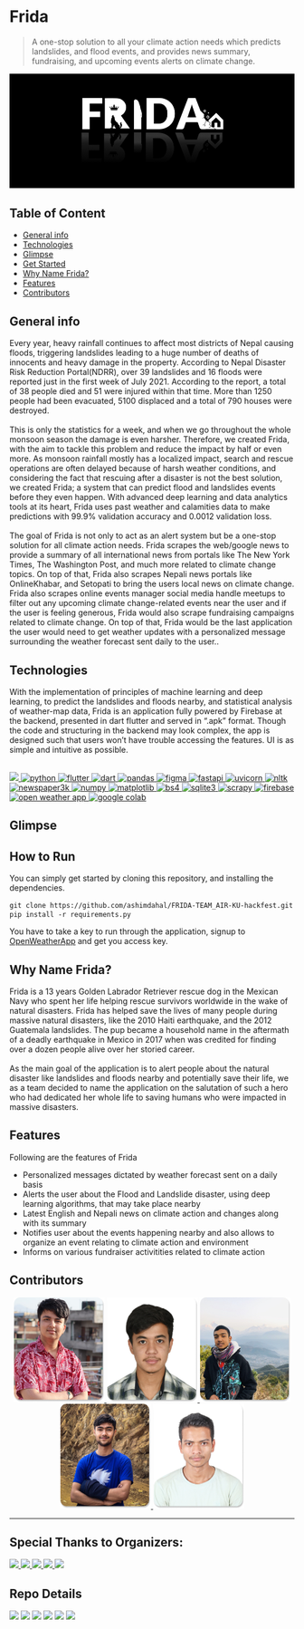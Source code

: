
# Frida
> A one-stop solution to all your climate action needs which predicts landslides, and flood events, and provides news summary, fundraising, and upcoming events alerts on climate change.

<p align="center">
    <img src="/images/Frida_Cover.png")
</p>

## Table of Content
* [General info](#general-info)
* [Technologies](#technologies)
* [Glimpse](#glimpse)
* [Get Started](#get-started)
* [Why Name Frida?](#why-name-frida)
* [Features](#features)
* [Contributors](#contributors)

    
## General info
Every year, heavy rainfall continues to affect most districts of Nepal causing floods, triggering landslides leading to a huge number of deaths of innocents and heavy damage in the property. According to Nepal Disaster Risk Reduction Portal(NDRR), over 39 landslides and 16 floods were reported just in the first week of July 2021. According to the report, a total of 38 people died and 51 were injured within that time. More than 1250 people had been evacuated, 5100 displaced and a total of 790 houses were destroyed. <br><br>
This is only the statistics for a week, and when we go throughout the whole monsoon season the damage is even harsher. Therefore, we created Frida, with the aim to tackle this problem and reduce the impact by half or even more. As monsoon rainfall mostly has a localized impact, search and rescue operations are often delayed because of harsh weather conditions, and considering the fact that rescuing after a disaster is not the best solution, we created Frida; a system that can predict flood and landslides events before they even happen. With advanced deep learning and data analytics tools at its heart, Frida uses past weather and calamities data to make predictions with 99.9% validation accuracy and 0.0012 validation loss.<br><br> The goal of Frida is not only to act as an alert system but be a one-stop solution for all climate action needs. Frida scrapes the web/google news to provide a summary of all international news from portals like The New York Times, The Washington Post, and much more related to climate change topics. On top of that, Frida also scrapes Nepali news portals like OnlineKhabar, and Setopati to bring the users local news on climate change. Frida also scrapes online events manager social media handle meetups to filter out any upcoming climate change-related events near the user and if the user is feeling generous, Frida would also scrape fundraising campaigns related to climate change. On top of that, Frida would be the last application the user would need to get weather updates with a personalized message surrounding the weather forecast sent daily to the user..


## Technologies
With the implementation of principles of machine learning and deep learning, to predict the landslides and floods nearby, and statistical analysis of weather-map data, Frida is an application fully powered by Firebase at the backend, presented in dart flutter and served in “.apk” format. Though the code and structuring in the backend may look complex, the app is designed such that users won’t have trouble accessing the features. UI is as simple and intuitive as possible.<br><br>

   
<p align="left">
    <a href="https://pytorch.org/" target="_blank" rel="noreferrer">
        <img src="https://img.shields.io/badge/pytorch-EE4C2C?style=for-the-badge&logo=PyTorch&logoColor=white" />
    </a>
    <a href="https://www.python.org" target="_blank" rel="noreferrer">
        <img src="https://img.shields.io/badge/Python-FFD43B?style=for-the-badge&logo=python&logoColor=blue"
            alt="python" />
    </a>
    <a href="http://flutter.dev/" target="_blank" rel="noreferrer"> <img
            src="https://img.shields.io/badge/Flutter-02569B?style=for-the-badge&logo=flutter&logoColor=white"
            alt="flutter" />
    </a>
    <a href=https://dart.dev/" target="_blank" rel="noreferrer"> <img
            src="https://img.shields.io/badge/Dart-0175C2?style=for-the-badge&logo=dart&logoColor=white" alt="dart" />
    </a>                                                                                                        
    <a href="https://pandas.pydata.org/" target="_blank" rel="noreferrer">
        <img src="https://img.shields.io/badge/pandas-150458?style=for-the-badge&logo=pandas&logoColor=white" alt="pandas"/>
    </a>
    <a href="https://www.figma.com/" target="_blank" rel="noreferrer">
        <img src="https://img.shields.io/badge/Figma-F24E1E?style=for-the-badge&logo=figma&logoColor=white"  alt="figma"/>
    </a>    
    <a href="https://fastapi.tiangolo.com/" target="_blank" rel="noreferrer">
        <img src="https://img.shields.io/badge/Fastapi-009688?style=for-the-badge&logo=fastapi&logoColor=white"  alt="fastapi"/>
    </a>
    <a href="https://www.uvicorn.org/" target="_blank" rel="noreferrer">
        <img src="https://img.shields.io/badge/uvicorn-499848?style=for-the-badge&logo=uvicorn&logoColor=white"  alt="uvicorn"/>
    </a>
    <a href="https://www.nltk.org//" target="_blank" rel="noreferrer">
        <img src="https://img.shields.io/badge/nltk-595F69?style=for-the-badge&logo=nltk&logoColor=white"  alt="nltk"/>
    </a>
    <a href="https://newspaper.readthedocs.io/en/latest//" target="_blank" rel="noreferrer">
        <img src="https://img.shields.io/badge/newspaper3k-4473C5?style=for-the-badge&logo=newspaper3kpython&logoColor=white"  alt="newspaper3k"/>
    </a>
    <a href="https://numpy.org/" target="_blank" rel="noreferrer">
        <img src="https://img.shields.io/badge/numpy-013243?style=for-the-badge&logo=numpy&logoColor=white"  alt="numpy"/>
    </a>
    <a href="https://matplotlib.org/" target="_blank" rel="noreferrer">
        <img src="https://img.shields.io/badge/matplotlib-EE4C2C?style=for-the-badge&logo=matPlotLib&logoColor=white"  alt="matplotlib"/>
    </a>
    <a href="https://www.crummy.com/software/BeautifulSoup/bs4/doc//" target="_blank" rel="noreferrer">
        <img src="https://img.shields.io/badge/beautiful%20soup-3D3D3D?style=for-the-badge&logo=beautifulSoup4&logoColor=white"  alt="bs4"/>
    </a>
    <a href="https://www.sqlite.org/index.html" target="_blank" rel="noreferrer">
        <img src="https://img.shields.io/badge/sqlite3-003B57?style=for-the-badge&logo=sqlite&logoColor=white"  alt="sqlite3"/>
    </a>
    <a href="https://scrapy.org/" target="_blank" rel="noreferrer">
        <img src="https://img.shields.io/badge/scrapy-5FA839?style=for-the-badge&logo=scrapy&logoColor=white"  alt="scrapy"/>
    </a>
    <a href="https://firebase.google.com/" target="_blank" rel="noreferrer">
        <img src="https://img.shields.io/badge/firebase-FFCA28?style=for-the-badge&logo=firebase&logoColor=white"  alt="firebase"/>
    </a>
    <a href="https://openweathermap.org/api" target="_blank" rel="noreferrer">
        <img src="https://img.shields.io/badge/openweathermap-003B57?style=for-the-badge&logo=openweathermap&logoColor=white"  alt="open weather app"/>
    </a>                                                                                                                  
    <a href="https://colab.research.google.com/" target="_blank" rel="noreferrer">
        <img src="https://img.shields.io/badge/google%20colab-F9AB00?style=for-the-badge&logo=googlecolab&logoColor=white"  alt="google colab"/>
    </a>
</p>

                                                                                                                                              
## Glimpse

                                                                                                                                              
## How to Run
You can simply get started by cloning this repository, and installing the dependencies.
```
git clone https://github.com/ashimdahal/FRIDA-TEAM_AIR-KU-hackfest.git
pip install -r requirements.py
```
You have to take a key to run through the application, signup to [OpenWeatherApp](https://home.openweathermap.org/users/sign_up) and get you access key.

                                                                                                                                              
## Why Name Frida?
Frida is a 13 years Golden Labrador Retriever rescue dog in the Mexican Navy who spent her life helping rescue survivors worldwide in the wake of natural disasters. Frida has helped save the lives of many people during massive natural disasters, like the 2010 Haiti earthquake, and the 2012 Guatemala landslides. The pup became a household name in the aftermath of a deadly earthquake in Mexico in 2017 when was credited for finding over a dozen people alive over her storied career. <br><br>
As the main goal of the application is to alert people about the natural disaster like landslides and floods nearby and potentially save their life, we as a team decided to name the application on the salutation of such a hero who had dedicated her whole life to saving humans who were impacted in massive disasters.


## Features
Following are the features of Frida
* Personalized messages dictated by weather forecast sent on a daily basis
* Alerts the user about the Flood and Landslide disaster, using deep learning algorithms, that may take place nearby
* Latest English and Nepali news on climate action and changes along with its summary
* Notifies user about the events happening nearby and also allows to organize an event relating to climate action and environment
* Informs on various fundraiser activitities related to climate action

                                                                                                                                              
## Contributors
<div align="center">
<a href="https://github.com/ashimdahal" target="_blank" rel="noreferrer">
    <img src="/images/Ashim%20Dahal.png" width="161" height="185"/>
</a>
<a href="https://github.com/prabeshPP" target="_blank" rel="noreferrer">
    <img src="images/Prabesh%20Bista.png" width="161" height="185"/>
</a>
<span>
<a href="https://github.com/Anuj-Khadka" target="_blank" rel="noreferrer" >
    <img src="/images/Anuj Khadka.png" width="161" height="185"/>
</a>
<a href="https://github.com/kbshal" target="_blank" rel="noreferrer">
    <img src="/images/Bishal%20Kharal.png" width="161" height="185"/>
</a>                                                                  
<a href="https://github.com/dev-hari" target="_blank" rel="noreferrer">
    <img src="images/Hari%20Paudyal.png" width="161" height="185"/>
</a>  
    
</div>                                                                                                                         

                                                                 
---
                                                                 
                                                                 
## Special Thanks to Organizers:
<p align="left">
    <a href="https://ku.edu.np/" target="_blank" rel="noreferrer">
        <img src="https://img.shields.io/badge/kathmandu%20university%20Computer%20Club-4C5176?style=for-the-badge&logo=KU&logoColor=white&labelcolor=AAAAAA" />
    </a>
    <a href="https://mlh.io/" target="_blank" rel="noreferrer">
        <img src="https://img.shields.io/badge/major%20league%20hacking-265A8F?style=for-the-badge&logo=mlh&logoColor=white" />
    </a>   
    <a href="https://devfolio.co/" target="_blank" rel="noreferrer">
        <img src="https://img.shields.io/badge/devfolio-356CF7?style=for-the-badge&logo=devfolio&logoColor=white" />
    </a>
    <a href="https://www.digitalocean.com/" target="_blank" rel="noreferrer">
        <img src="https://img.shields.io/badge/digital%20oceal-0080FF?style=for-the-badge&logo=digitalOcean&logoColor=white" />
    </a>
    <a href="https://github.com/" target="_blank" rel="noreferrer">
        <img src="https://img.shields.io/badge/github-181717?style=for-the-badge&logo=github&logoColor=white" />
    </a>
</p>
                                                                                                             

## Repo Details
 <p align="left">
    <img src="https://img.shields.io/github/contributors/ashimdahal/FRIDA-TEAM_AIR-KU-hackfest?style=for-the-badge" />
    <img src="https://img.shields.io/github/last-commit/ashimdahal/FRIDA-TEAM_AIR-KU-hackfest?style=for-the-badge" />
    <img src="https://img.shields.io/github/forks/ashimdahal/FRIDA-TEAM_AIR-KU-hackfest?style=for-the-badge" />
    <img src="https://img.shields.io/github/issues/ashimdahal/FRIDA-TEAM_AIR-KU-hackfest?style=for-the-badge" />
    <img src="https://img.shields.io/github/issues-pr-closed/ashimdahal/FRIDA-TEAM_AIR-KU-hackfest?style=for-the-badge" />
    <img src="https://img.shields.io/github/commit-activity/w/ashimdahal/FRIDA-TEAM_AIR-KU-hackfest?style=for-the-badge" />                                                                                                               
</p>
    
    
                                                                                                            
                                                                                                            
                                                                                                                            
    
    
    
